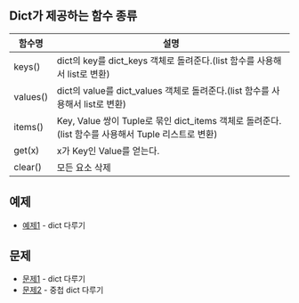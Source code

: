 ## Dict가 제공하는 함수 종류
|함수명|	설명|
|------|------|
|keys()|dict의 key를 dict_keys 객체로 돌려준다.(list 함수를 사용해서 list로 변환) |
|values()|dict의 value를 dict_values 객체로 돌려준다.(list 함수를 사용해서 list로 변환)|
|items()|Key, Value 쌍이 Tuple로 묶인 dict_items 객체로 돌려준다.(list 함수를 사용해서 Tuple 리스트로 변환)|
|get(x)	|x가 Key인 Value를 얻는다.|
|clear()	|모든 요소 삭제|

## 예제
- [예제1](ex01/ex01.py) - dict 다루기

## 문제
- [문제1](quiz01/README.md) - dict 다루기
- [문제2](quiz02/README.md) - 중첩 dict 다루기

